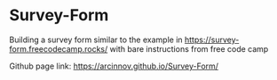 # Survey-Form
Building a survey form similar to the example in https://survey-form.freecodecamp.rocks/ with bare instructions from free code camp

Github page link: https://arcinnov.github.io/Survey-Form/
